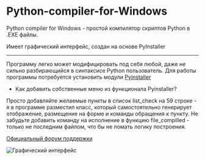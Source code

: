 # Python-compiler-for-Windows

Python compiler for Windows - простой компилятор скриптов Python в .EXE файлы.

Имеет графический интерфейс, создан на основе PyInstaller
***
Программу легко может модифицировать под себя любой, даже не сильно разбирающийся в синтаксисе Python пользователь.
Для работы программы потребуется установить модули [Pyinstaller](https://pypi.org/project/PyInstaller/)

* Как добавить собственные меню из функционала Pyinstaller?

Просто добавляйте желаемые пункты в список list_check на 59 строке - я в программе разместил класс, который самостоятельно генерирует отображение, размещение на форме и команды обращения к пункту.
Не забудьте добавить команду на исполнение в функцию file_compilled - только не последним файлом, что бы не ломать логику построения.


[Официальный форум поддержки](https://safezone.cc/threads/python-exe-compiller-programma-dlja-kompiljacii-skriptov-python-v-exe-fajly.34032/#post-278301)

![Графический интерфейс](https://safezone.cc/attachments/1575478644727-png.48058/)
